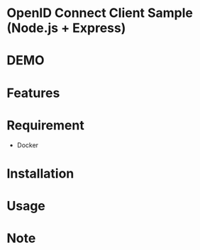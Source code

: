 # OpenID Connect Client Sample (Node.js + Express)

# DEMO
# Features
# Requirement
- Docker

# Installation
# Usage
# Note
